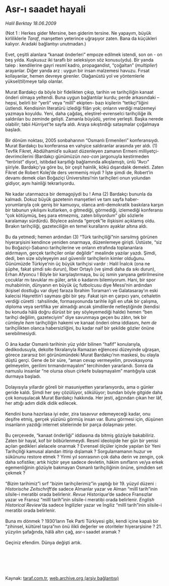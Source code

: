 # Asr-ı saadet hayali

*Halil Berktay 18.06.2009*

<div class="taraf_structure_2col_1zq">
<div class="margen_n">



 <p>(Not 1 : Herkes gider Mersine, ben giderim tersine. Ne yapayım, büyük kirliliklerle <i>Taraf</i>, manşetten yeterince uğraşıyor zaten. Bana da küçükleri kalıyor. Aradaki bağlantıyı unutmadan.) <br/><br/>Evet, çeşitli alanlara “kanaat önderleri” empoze edilmek istendi, son on - on beş yılda. Kuşkusuz iki taraflı bir seleksiyon söz konusu(ydu). Bir yanda talep : kendilerine gayri resmî kadro, propagandist, “çoğaltan” (<i>multiplier</i>) arayanlar. Diğer yanda arz : uygun bir insan malzemesi havuzu. Fırsat kollayanlar, hemen devreye girenler. Olağanüstü yol ve yöntemlerle yüksel(til)meye talip olanlar. <br/><br/>Murat Bardakçı da böyle bir fidelikten çıkıp, tarihin ve tarihçiliğin kanaat önderi olmaya yeltendi. Buna uygun bağlantılar kurdu; perde arkasındaki –hepsi, belirli bir “yerli” veya “millî” ekipten- bazı kişilerin “tetikçi”liğini üstlendi. Kendisinin literatürü izlediği filân yok; onların verdiği malzemeyi yazmaya koyuldu. Yeni, daha çağdaş, eleştirel-evrenselci tarihçiliğe ilk saldırıları bu zeminde gelişti. Zamanla büyüdü, yerine yerleşti. Başka nerede olabilir; tabii <i>Hürriyet</i>’te sayfa aldı. Araya sıkıştırdığı sataşmalar çoğalmaya başladı. <br/><br/>Bir dönüm noktası, 2005 sonbaharının “Osmanlı Ermenileri” konferansıydı. Murat Bardakçı bu konferansa en vahşice saldıranlar arasında yer aldı. (1) Tevfik Fikret, Abdülhamid’e suikast düzenleyen zamanın Ermeni milliyetçi-devrimcilerini (Bardakçı günümüzün <i>neo-con</i> jargonuyla kestirmeden “terörist” diyor), istibdad karşıtlığı bağlamında alkışlamıştı, ünlü “Avcı” şiiriyle. Bardakçı’ya göre bu, bir çeşit hainlik, kökü dışarıdalık demekti. Zaten Fikret de Robert Kolej’de ders vermemiş miydi ? İşte şimdi de, Robert’in devamı demek olan Boğaziçi Üniversitesi’nin tarihçileri onun yolundan gidiyor, aynı hainliği tekrarlıyordu. <br/><br/>Ne kadar utanmazca bir demagojiydi bu ! Ama (2) Bardakçı bununla da kalmadı. Dokuz büyük gazetenin manşetleri ve tam sayfa haber-yorumlarıyla çok geniş bir kamuoyu, olanca anti-demokratik baskılara karşın bir tabunun yıkılışını kutlarken, o gitmediği, görmediği, izlemediği konferansı “çok kötüymüş, beş para etmezmiş, zaten biliyordum” gibi sözlerle karalamayı sürdürdü. Böylece aslında “gerçek”le ilişkisini açıklamış oldu. Bırakın tarihçiliği, gazeteciliğin en temel kurallarını ayaklar altına aldı. <br/><br/>Bu da yetmedi; hemen ardından (3) “Türk tarihçiliği”nin sarsılmış görünen hiyerarşisini kendince yeniden onarmaya, düzenlemeye girişti. Üstüste, “siz bu Boğaziçi-Sabancı tarihçilerine ve onların etrafında toplananlara aldırmayın, gerçek tarihçiler onlar değildir” mealinde yazılar yazdı. Şimdi, dedi, ben size söyleyeyim asıl güvenilir tarihçilerin kimler olduğunu. Günümüzde Türkiye’nin üç büyük tarihçisi vardır : Halil İnalcık (ona ne şüphe, fakat şimdi sıkı durun), İlber Ortaylı (ve şimdi daha da sıkı durun), Erhan Afyoncu ! Böyle bir karşılaştırmaya, bu üç ismin yanyana getirilmesine çocuklar mı tavuklar mı güler, artık o kadarını bilemiyorum. Hani, bir spor muhabirinin, dünyanın en büyük üç futbolcusu diye Messi’nin ardından (kişisel dostluğu var diye) faraza İbrahim Toraman’ı ve Galatasaray’ın eski kalecisi Hayrettin’i sayması gibi bir şey. Fakat işin en çarpıcı yanı, cehaletin verdiği cüretti : tahsilinde, formasyonunda tarihle ilgili en ufak bir çalışma, diploma veya sertifika yer almadığı ancak şimdilerde netleştiğinde (kendisi bu konuda hâlâ doğru dürüst bir şey söyleyemediği halde) hemen “ben tarihçi değilim, gazeteciyim” diye savunmaya geçen bu zâtın, tek bir cümleyle <i>hem</i> tarihçiliğin hakemi ve kanaat önderi olma iddiasını, <i>hem de</i> tarihçilikten olanca habersizliğini, bu kadar naif bir şekilde gözler önüne serebilmesiydi. <br/><br/>O âna kadar Osmanlı tarihinin yüz yıldır bilinen “hafif” konularıyla, dedikodusuyla, dekolte fıkralarıyla Ramazan eğlencesi düzeyinde uğraşan, görece zararsız biri görünümündeki Murat Bardakçı’nın maskesi, bu olayla düştü gerçi. Gene de bir süre, “aman cevap vermeyelim, provokasyona gelmeyelim, gerilimi tırmandırmayalım” tercihinden yararlandı. Sonra da namuslu insanlar “ne olursa olsun çirkefe bulaşmayalım” mantığıyla uzak durmaya başladı. <br/><br/>Dolayısıyla yıllardır göreli bir masuniyetten yararlanıyordu, ama o günler geride kaldı. Şimdi her şey çözülüyor, sökülüyor; bundan böyle gitgide daha çok konuşulacak Murat Bardakçı hakkında. Her jesti, ağzından çıkan her lâf, her attığı adım didik didik edilecek.<br/><br/>Kendini buna hazırlasa iyi eder, zira tasavvur edemeyeceği kadar, onu deşifre etmiş, gerçek yüzünü görmüş insan var. Bunu görmesi için, düşünen insanların yazdığı internet sitelerinde bir parça dolaşması yeter. <br/><br/>Bu çerçevede, “kanaat önderliği” iddiasına da bitmiş gözüyle bakabiliriz. Zaten bir hayal, kof bir böbürlenmeydi. Resmî ideolojide her gün bir yenisi açılan gedikleri alelacele onarmak ? Evrensel ölçüler içinde yapılan bir Yeni Tarihçiliği kamusal alandan ittirip dışlamak ? Sorgulamamanın huzur ve sükûnunu restore etmek ? Yirmi yıl sonrasının çok daha derin ve zengin, çok daha sofistike; artık hiçbir şeye sadece devletin, hâkim sınıfların ve/ya erkek egemenliğinin gözüyle bakmayan Osmanlı tarihçiliğinin önüne, şimdiden set çekmek ? <br/><br/>“<i>Bizim</i> tarihimiz”i sırf “<i>bizim</i> tarihçilerimiz”in yaptığı bir 19. yüzyıl düzeni : <i>Historische Zeitschrift</i>’de sadece Almanlar yazar ve Alman “millî tarih”inin silsile-i meratibi orada belirlenir. <i>Revue Historique</i>’de sadece Fransızlar yazar ve Fransız “millî tarih”inin silsile-i meratibi orada belirlenir. <i>English Historical Review</i>’da sadece İngilizler yazar ve İngiliz “millî tarih”inin silsile-i meratibi orada belirlenir. <br/><br/>Buna mı dönmek ? 1930’ların Tek Parti Türkiyesi gibi, kendi içine kapalı bir “zihinsel, kültürel taşra”nın önü ilikli değerler ve otoriteler hiyerarşisine ? 21. yüzyılın şafağında, hâlâ altın çağ, asr-ı saadet aramak ? <br/><br/>Geçiniz efendim. Dünya değişti artık.</p>
<br/>
<br/>
<br/>



<br/>


<div id="taraf_not">
</div>

</div>


</div>

Kaynak: [taraf.com.tr](http://www.taraf.com.tr:80/makale/6116.htm), [web.archive.org (arşiv bağlantısı)](http://web.archive.org/web/20090829142146/http://www.taraf.com.tr:80/makale/6116.htm)
